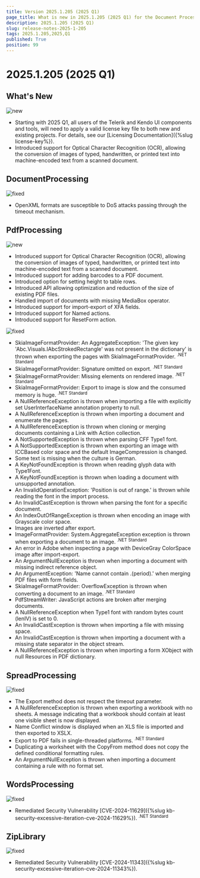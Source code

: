 ```yaml
---
title: Version 2025.1.205 (2025 Q1)
page_title: What is new in 2025.1.205 (2025 Q1) for the Document Processing Libraries
description: 2025.1.205 (2025 Q1)
slug: release-notes-2025-1-205
tags: 2025.1.205,2025,Q1
published: True
position: 99
---
```



# 2025.1.205 (2025 Q1)


## What's New


![new](../images/new.png)

* Starting with 2025 Q1, all users of the Telerik and Kendo UI components and tools, will need to apply a valid license key file to both new and existing projects. For details, see our [Licensing Documentation]({%slug license-key%}).
* Introduced support for Optical Character Recognition (OCR), allowing the conversion of images of typed, handwritten, or printed text into machine-encoded text from a scanned document.

## DocumentProcessing


![fixed](../images/fixed.png)

* OpenXML formats are susceptible to DoS attacks passing through the timeout mechanism.

## PdfProcessing


![new](../images/new.png)

* Introduced support for Optical Character Recognition (OCR), allowing the conversion of images of typed, handwritten, or printed text into machine-encoded text from a scanned document.
* Introduced support for adding barcodes to a PDF document.
* Introduced option for setting height to table rows.
* Introduced API allowing optimization and reduction of the size of existing PDF files.
* Handled import of documents with missing MediaBox operator.
* Introduced support for import-export of XFA fields.
* Introduced support for Named actions.
* Introduced support for ResetForm action.

![fixed](../images/fixed.png)

* SkiaImageFormatProvider: An AggregateException: 'The given key 'Abc.Visuals.IAbcStrokedRectangle' was not present in the dictionary' is thrown when exporting the pages with SkiaImageFormatProvider. <sup>.NET Standard</sup>
* SkiaImageFormatProvider: Signature omitted on export.  <sup>.NET Standard</sup>
* SkiaImageFormatProvider: Missing elements on rendered image. <sup>.NET Standard</sup>
* SkiaImageFormatProvider: Export to image is slow and the consumed memory is huge. <sup>.NET Standard</sup>
* A NullReferenceException is thrown when importing a file with explicitly set UserInterfaceName annotation property to null.
* A NullReferenceException is thrown when importing a document and enumerate the pages.
* A NullReferenceException is thrown when cloning or merging documents containing a Link with Action collection.
* A NotSupportedException is thrown when parsing CFF Type1 font.
* A NotSupportedException is thrown when exporting an image with ICCBased color space and the default ImageCompression is changed.
* Some text is missing when the culture is German.
* А KeyNotFoundException is thrown when reading glyph data with Type1Font.
* A KeyNotFoundException is thrown when loading a document with unsupported annotation.
* An InvalidOperationException: 'Position is out of range.' is thrown while reading the font in the import process.
* An InvalidCastException is thrown when parsing the font for a specific document.
* An IndexOutOfRangeException is thrown when encoding an image with Grayscale color space.
* Images are inverted after export.
* ImageFormatProvider: System.AggregateException exception is thrown when exporting a document to an image. <sup>.NET Standard</sup>
* An error in Adobe when inspecting a page with DeviceGray ColorSpace image after import-export.
* An ArgumentNullException is thrown when importing a document with missing indirect reference object.
* An ArgumentException: 'Name cannot contain .(period).' when merging PDF files with form fields.
* SkiaImageFormatProvider: OverflowException is thrown when converting a document to an image.  <sup>.NET Standard</sup>
* PdfStreamWriter: JavaScript actions are broken after merging documents.
* A NullReferenceException when Type1 font with random bytes count (lenIV) is set to 0.
* An InvalidCastException is thrown when importing a file with missing space.
* An InvalidCastException is thrown when importing a document with a missing state separator in the object stream.
* A NullReferenceException is thrown when importing a form XObject with null Resources in PDF dictionary.

## SpreadProcessing


![fixed](../images/fixed.png)

* The Export method does not respect the timeout parameter.
* A NullReferenceException is thrown when exporting a workbook with no sheets. A message indicating that a workbook should contain at least one visible sheet is now displayed.
* Name Conflict window is displayed when an XLS file is imported and then exported to XSLX.
* Export to PDF fails in single-threaded platforms.  <sup>.NET Standard</sup>
* Duplicating a worksheet with the CopyFrom method does not copy the defined conditional formatting rules.
* An ArgumentNullException is thrown when importing a document containing a rule with no format set.

## WordsProcessing


![fixed](../images/fixed.png)

* Remediated Security Vulnerability [CVE-2024-11629]({%slug kb-security-excessive-iteration-cve-2024-11629%}).  <sup>.NET Standard</sup>

## ZipLibrary


![fixed](../images/fixed.png)

* Remediated Security Vulnerability [CVE-2024-11343]({%slug kb-security-excessive-iteration-cve-2024-11343%}).
